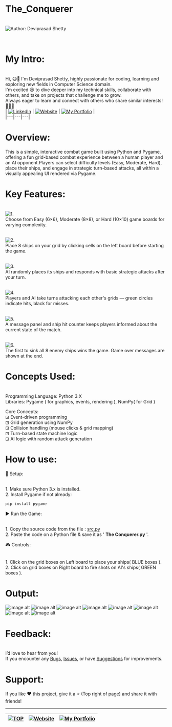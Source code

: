 # The_Conquerer

<br> ![Author: Deviprasad Shetty](https://img.shields.io/badge/Author-💫_Deviprasad%20Shetty-000000?style=for-the-badge&labelColor=white)

<br> 

# My Intro:
<br> Hi, 😃👋 I'm Deviprasad Shetty, highly passionate for coding, learning and exploring new fields in Computer Science domain. 
<br> I'm excited 😃 to dive deeper into my technical skills, collaborate with others, and take on projects that challenge me to grow. 
<br> Always eager to learn and connect with others who share similar interests! 🤗🧑‍💻
<br> 
| [![LinkedIn](https://img.shields.io/badge/LinkedIn-%230077B5?style=for-the-badge&logo=LinkedIn&logoColor=white)](https://linkedin.com/in/deviprasad-shetty-4bba49313) | [![Website](https://img.shields.io/badge/Website-indigo?style=for-the-badge&logo=About.me&logoColor=white)](https://yourwebsite.com/) | [![My Portfolio](https://img.shields.io/badge/My_Portfolio-000?style=for-the-badge&logo=GitHub&logoColor=white)](https://github.com/DeviprasadShetty9833/My_Portfolio)  |                      
|---|---|---|

# Overview:

This is a simple, interactive combat game built using Python and Pygame, offering a fun grid-based combat experience between a human player and an AI opponent.Players can select difficulty levels (Easy, Moderate, Hard), place their ships, and engage in strategic turn-based attacks, all within a visually appealing UI rendered via Pygame.

# Key Features:

<br> ![1.](https://img.shields.io/badge/1.-Difficulty_Levels-34A853?style=for-the-badge&labelColor=white)
<br> Choose from Easy (6×6), Moderate (8×8), or Hard (10×10) game boards for varying complexity.

<br> ![2.](https://img.shields.io/badge/2.-Ship_Placement-34A853?style=for-the-badge&labelColor=white)
<br> Place 8 ships on your grid by clicking cells on the left board before starting the game.

<br> ![3.](https://img.shields.io/badge/3.-AI_Opponent-34A853?style=for-the-badge&labelColor=white)
<br> AI randomly places its ships and responds with basic strategic attacks after your turn.

<br> ![4.](https://img.shields.io/badge/4.-Turn_Based_Gameplay-34A853?style=for-the-badge&labelColor=white)
<br> Players and AI take turns attacking each other's grids — green circles indicate hits, black for misses.

<br> ![5.](https://img.shields.io/badge/5.-Real_Time_Feedback-34A853?style=for-the-badge&labelColor=white)
<br> A message panel and ship hit counter keeps players informed about the current state of the match.

<br> ![6.](https://img.shields.io/badge/6.-Victory_Conditions-34A853?style=for-the-badge&labelColor=white)
<br> The first to sink all 8 enemy ships wins the game. Game over messages are shown at the end.

# Concepts Used:
<br> Programming Language: Python 3.X
<br> Libraries: Pygame ( for graphics, events, rendering ), NumPy( for Grid ) 

Core Concepts:
<br> ⊡⁠ Event-driven programming
<br> ⊡⁠ Grid generation using NumPy
<br> ⊡⁠ Collision handling (mouse clicks & grid mapping)
<br> ⊡⁠ Turn-based state machine logic
<br> ⊡⁠ AI logic with random attack generation

# How to use:

🔧 Setup:

<br> 1. Make sure Python 3.x is installed.
<br> 2. Install Pygame if not already:
```python
pip install pygame
```

▶️ Run the Game:

<br> 1. Copy the source code from the file : [src.py](https://github.com/DeviprasadShetty9833/The_Conquerer/blob/main/src.py)
<br> 2. Paste the code on a Python file & save it as ' **The Conquerer.py** '.

🎮 Controls:

<br> 1. Click on the grid boxes on Left board to place your ships( BLUE boxes ).
<br> 2. Click on grid boxes on Right board to fire shots on AI's ships( GREEN boxes ).

# Output:

![image alt]()
![image alt]()
![image alt]()
![image alt]()
![image alt]()
![image alt]()
![image alt]()
![image alt]()

# Feedback:
<br> I’d love to hear from you!
<br> If you encounter any [Bugs](https://github.com/DeviprasadShetty9833/Battleship/blob/main/Issue_Template/Bug_report.md), [Issues](https://github.com/DeviprasadShetty9833/Battleship/issues), or have [Suggestions](https://github.com/DeviprasadShetty9833/Battleship/blob/main/Issue_Template/Features_report.md) for improvements.


# Support:
If you like ❤️ this project, give it a ⭐ (Top right of page) and share it with friends!

---

| [![TOP](https://img.shields.io/badge/_🔺_-Navigate_to_TOP_↑_-blue?style=for-the-badge&labelColor=white)](#Overview) | [![Website](https://img.shields.io/badge/Back_to-Website-indigo?style=for-the-badge&logo=About.me&logoColor=white)](https://yourwebsite.com/) |[![My Portfolio](https://img.shields.io/badge/Back_to-My_Portfolio-000?style=for-the-badge&logo=GitHub&logoColor=white)](https://github.com/DeviprasadShetty9833/My_Portfolio) |
|---|---|---|


